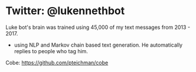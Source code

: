 # Twitter: @lukennethbot #
Luke bot's brain was trained using 45,000 of my text messages from 2013 - 2017.
 - using NLP and Markov chain based text generation.
He automatically replies to people who tag him.

Cobe: https://github.com/pteichman/cobe